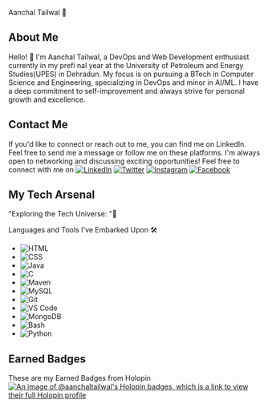 Aanchal Tailwal 🙋

## About Me

Hello! 👋
I'm Aanchal Tailwal, a DevOps and Web Development enthusiast currently in my prefi    nal year at the University of Petroleum and Energy Studies(UPES) in Dehradun. My focus is on pursuing a BTech in Computer Science and Engineering, specializing in DevOps and minor in AI/ML. I have a deep commitment to self-improvement and always strive for personal growth and excellence.


## Contact Me

If you'd like to connect or reach out to me, you can find me on LinkedIn. Feel free to send me a message or follow me on these platforms. I'm always open to networking and discussing exciting opportunities!
Feel free to connect with me on 
[![LinkedIn](https://img.shields.io/badge/-LinkedIn-0077B5?style=for-the-badge&logo=linkedin&logoColor=white)](https://www.linkedin.com/in/aanchal-tailwal-73a45a227)
[![Twitter](https://img.shields.io/badge/-Twitter-1DA1F2?style=for-the-badge&logo=twitter&logoColor=white)](https://twitter.com/AanchalTailwal)
[![Instagram](https://img.shields.io/badge/-Instagram-E4405F?style=for-the-badge&logo=instagram&logoColor=white)](https://instagram.com/aanchal_tailwal_?igshid=MzNlNGNkZWQ4Mg==)
[![Facebook](https://img.shields.io/badge/-Facebook-1877F2?style=for-the-badge&logo=facebook&logoColor=white)](https://www.facebook.com/aanchal.tailwal)


## My Tech Arsenal

"Exploring the Tech Universe: "🚀

Languages and Tools I've Embarked Upon 🛠️

- <img src="https://img.shields.io/badge/-HTML-orange?style=flat-square&logo=html5&logoColor=white" alt="HTML">
- <img src="https://img.shields.io/badge/-CSS-blue?style=flat-square&logo=css3&logoColor=white" alt="CSS">
- <img src="https://img.shields.io/badge/-Java-red?style=flat-square&logo=java&logoColor=white" alt="Java">
- <img src="https://img.shields.io/badge/-C-blue?style=flat-square&logo=c&logoColor=white" alt="C">
- <img src="https://img.shields.io/badge/-Maven-C71A36?style=flat-square&logo=apache-maven&logoColor=white" alt="Maven">
- <img src="https://img.shields.io/badge/-MySQL-blue?style=flat-square&logo=mysql&logoColor=white" alt="MySQL">
- <img src="https://img.shields.io/badge/-Git-black?style=flat-square&logo=git&logoColor=white" alt="Git">
- <img src="https://img.shields.io/badge/-VS%20Code-007ACC?style=flat-square&logo=visual-studio-code&logoColor=white" alt="VS Code">
- <img src="https://img.shields.io/badge/-MongoDB-47A248?style=flat-square&logo=mongodb&logoColor=white" alt="MongoDB">
- <img src="https://img.shields.io/badge/-Bash-4EAA25?style=flat-square&logo=gnu-bash&logoColor=white" alt="Bash">
- <img src="https://img.shields.io/badge/-Python-3776AB?style=flat-square&logo=python&logoColor=white" alt="Python">

## Earned Badges
These are my Earned Badges from Holopin
[![An image of @aanchaltailwal's Holopin badges, which is a link to view their full Holopin profile](https://holopin.me/aanchaltailwal)](https://holopin.io/@aanchaltailwal)




